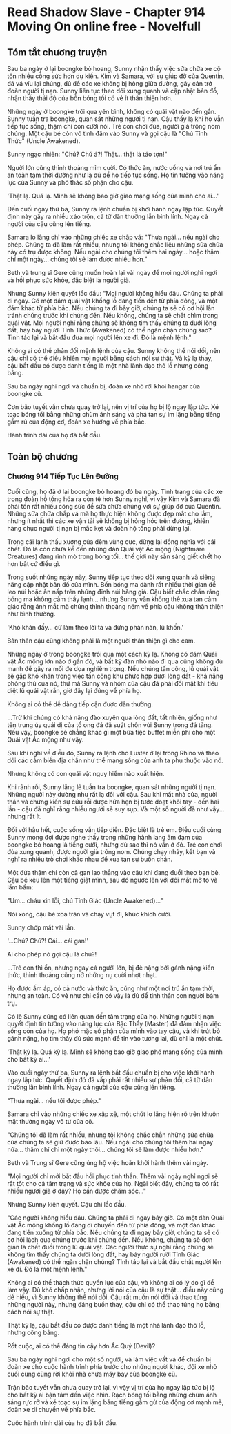 # Read Shadow Slave - Chapter 914 Moving On online free - Novelfull

## Tóm tắt chương truyện

Sau ba ngày ở lại boongke bỏ hoang, Sunny nhận thấy việc sửa chữa xe cộ tốn nhiều công sức hơn dự kiến. Kim và Samara, với sự giúp đỡ của Quentin, đã vá víu lại chúng, đủ để các xe không bị hỏng giữa đường, gây cản trở đoàn người tị nạn. Sunny liên tục theo dõi xung quanh và cập nhật bản đồ, nhận thấy thái độ của bốn bóng tối có vẻ ít thân thiện hơn.

Những ngày ở boongke trôi qua yên bình, không có quái vật nào đến gần. Sunny tuần tra boongke, quan sát những người tị nạn. Cậu thấy lạ khi họ vẫn tiếp tục sống, thậm chí còn cười nói. Trẻ con chơi đùa, người già trông nom chúng. Một cậu bé còn vô tình đâm vào Sunny và gọi cậu là "Chú Tỉnh Thức" (Uncle Awakened).

Sunny ngạc nhiên: "Chú? Chú á?! Thật... thật là táo tợn!"

Người lớn cũng thỉnh thoảng mỉm cười. Có thức ăn, nước uống và nơi trú ẩn an toàn tạm thời dường như là đủ để họ tiếp tục sống. Họ tin tưởng vào năng lực của Sunny và phó thác số phận cho cậu.

'Thật lạ. Quá lạ. Mình sẽ không bao giờ giao mạng sống của mình cho ai...'

Đến cuối ngày thứ ba, Sunny ra lệnh chuẩn bị khởi hành ngay lập tức. Quyết định này gây ra nhiều xáo trộn, cả từ dân thường lẫn binh lính. Ngay cả người của cậu cũng lên tiếng.

Samara lo lắng chỉ vào những chiếc xe chắp vá: "Thưa ngài... nếu ngài cho phép. Chúng ta đã làm rất nhiều, nhưng tôi không chắc liệu những sửa chữa này có trụ được không. Nếu ngài cho chúng tôi thêm hai ngày... hoặc thậm chí một ngày... chúng tôi sẽ làm được nhiều hơn."

Beth và trung sĩ Gere cũng muốn hoãn lại vài ngày để mọi người nghỉ ngơi và hồi phục sức khỏe, đặc biệt là người già.

Nhưng Sunny kiên quyết lắc đầu: "Mọi người không hiểu đâu. Chúng ta phải đi ngay. Có một đám quái vật khổng lồ đang tiến đến từ phía đông, và một đám khác từ phía bắc. Nếu chúng ta đi bây giờ, chúng ta sẽ có cơ hội lẩn tránh chúng trước khi chúng đến. Nếu không, chúng ta sẽ chết chìm trong quái vật. Mọi người nghĩ rằng chúng sẽ không tìm thấy chúng ta dưới lòng đất, hay bảy người Tỉnh Thức (Awakened) có thể ngăn chặn chúng sao? Tỉnh táo lại và bắt đầu đưa mọi người lên xe đi. Đó là mệnh lệnh."

Không ai có thể phản đối mệnh lệnh của cậu. Sunny không thể nói dối, nên cậu chỉ có thể điều khiển mọi người bằng cách nói sự thật. Và kỳ lạ thay, cậu bắt đầu có được danh tiếng là một nhà lãnh đạo thô lỗ nhưng công bằng.

Sau ba ngày nghỉ ngơi và chuẩn bị, đoàn xe nhỏ rời khỏi hangar của boongke cũ.

Cơn bão tuyết vẫn chưa quay trở lại, nên vị trí của họ bị lộ ngay lập tức. Xé toạc bóng tối bằng những chùm ánh sáng và phá tan sự im lặng bằng tiếng gầm rú của động cơ, đoàn xe hướng về phía bắc.

Hành trình dài của họ đã bắt đầu.

## Toàn bộ chương

### Chương 914 Tiếp Tục Lên Đường

Cuối cùng, họ đã ở lại boongke bỏ hoang đó ba ngày. Tình trạng của các xe trong đoàn hộ tống hóa ra còn tệ hơn Sunny nghĩ, vì vậy Kim và Samara đã phải tốn rất nhiều công sức để sửa chữa chúng với sự giúp đỡ của Quentin. Những sửa chữa chắp vá mà họ thực hiện không được đẹp mắt cho lắm, nhưng ít nhất thì các xe vận tải sẽ không bị hỏng hóc trên đường, khiến hàng chục người tị nạn bị mắc kẹt và đoàn hộ tống phải dừng lại.

Trong cái lạnh thấu xương của đêm vùng cực, dừng lại đồng nghĩa với cái chết. Đó là còn chưa kể đến những đàn Quái vật Ác mộng (Nightmare Creatures) đang rình mò trong bóng tối... thế giới này sẵn sàng giết chết họ hơn bất cứ điều gì.

Trong suốt những ngày này, Sunny tiếp tục theo dõi xung quanh và siêng năng cập nhật bản đồ của mình. Bốn bóng ma dành rất nhiều thời gian để leo núi hoặc ẩn nấp trên những đỉnh núi băng giá. Cậu biết chắc chắn rằng bóng ma không cảm thấy lạnh... nhưng Sunny vẫn không thể xua tan cảm giác rằng ánh mắt mà chúng thỉnh thoảng ném về phía cậu không thân thiện như bình thường.

'Khó khăn đấy... cứ làm theo lời ta và đừng phàn nàn, lũ khốn.'

Bản thân cậu cũng không phải là một người thân thiện gì cho cam.

Những ngày ở trong boongke trôi qua một cách kỳ lạ. Không có đám Quái vật Ác mộng lớn nào ở gần đó, và bất kỳ đàn nhỏ nào đi qua cũng không đủ mạnh để gây ra mối đe dọa nghiêm trọng. Nếu chúng tấn công, lũ quái vật sẽ gặp khó khăn trong việc tấn công khu phức hợp dưới lòng đất - khả năng phòng thủ của nó, thứ mà Sunny và nhóm của cậu đã phải đối mặt khi tiêu diệt lũ quái vật rắn, giờ đây lại đứng về phía họ.

Không ai có thể dễ dàng tiếp cận được dân thường.

...Trừ khi chúng có khả năng đào xuyên qua lòng đất, tất nhiên, giống như tên trung úy quái dị của tổ ong đá đã suýt chôn vùi Sunny trong đá tảng. Nếu vậy, boongke sẽ chẳng khác gì một bữa tiệc buffet miễn phí cho một Quái vật Ác mộng như vậy.

Sau khi nghĩ về điều đó, Sunny ra lệnh cho Luster ở lại trong Rhino và theo dõi các cảm biến địa chấn như thể mạng sống của anh ta phụ thuộc vào nó.

Nhưng không có con quái vật nguy hiểm nào xuất hiện.

Khi rảnh rỗi, Sunny lặng lẽ tuần tra boongke, quan sát những người tị nạn. Những người này dường như rất lạ đối với cậu. Sau khi mất nhà cửa, người thân và chứng kiến sự cứu rỗi được hứa hẹn bị tước đoạt khỏi tay - đến hai lần - cậu đã nghĩ rằng nhiều người sẽ suy sụp. Và một số người đã như vậy... nhưng rất ít.

Đối với hầu hết, cuộc sống vẫn tiếp diễn. Đặc biệt là trẻ em. Điều cuối cùng Sunny mong đợi được nghe thấy trong những hành lang ảm đạm của boongke bỏ hoang là tiếng cười, nhưng dù sao thì nó vẫn ở đó. Trẻ con chơi đùa xung quanh, được người già trông nom. Chúng chạy nhảy, kết bạn và nghĩ ra nhiều trò chơi khác nhau để xua tan sự buồn chán.

Một đứa thậm chí còn cả gan lao thẳng vào cậu khi đang đuổi theo bạn bè. Cậu bé kêu lên một tiếng giật mình, sau đó ngước lên với đôi mắt mở to và lẩm bẩm:

"Ưm... cháu xin lỗi, chú Tỉnh Giác (Uncle Awakened)..."

Nói xong, cậu bé xoa trán và chạy vụt đi, khúc khích cười.

Sunny chớp mắt vài lần.

'...Chú? Chú?! Cái... cái gan!'

Ai cho phép nó gọi cậu là chú?!

...Trẻ con thì ổn, nhưng ngay cả người lớn, bị đè nặng bởi gánh nặng kiến thức, thỉnh thoảng cũng nở những nụ cười nhợt nhạt.

Họ được ấm áp, có cả nước và thức ăn, cũng như một nơi trú ẩn tạm thời, nhưng an toàn. Có vẻ như chỉ cần có vậy là đủ để tinh thần con người bám trụ.

Có lẽ Sunny cũng có liên quan đến tâm trạng của họ. Những người tị nạn quyết định tin tưởng vào năng lực của Bậc Thầy (Master) đã đảm nhận việc sống còn của họ. Họ phó mặc số phận của mình vào tay cậu, và khi trút bỏ gánh nặng, họ tìm thấy đủ sức mạnh để tin vào tương lai, dù chỉ là một chút.

'Thật kỳ lạ. Quá kỳ lạ. Mình sẽ không bao giờ giao phó mạng sống của mình cho bất kỳ ai...'

Vào cuối ngày thứ ba, Sunny ra lệnh bắt đầu chuẩn bị cho việc khởi hành ngay lập tức. Quyết định đó đã vấp phải rất nhiều sự phản đối, cả từ dân thường lẫn binh lính. Ngay cả người của cậu cũng lên tiếng.

"Thưa ngài... nếu tôi được phép."

Samara chỉ vào những chiếc xe xập xệ, một chút lo lắng hiện rõ trên khuôn mặt thường ngày vô tư của cô.

"Chúng tôi đã làm rất nhiều, nhưng tôi không chắc chắn những sửa chữa của chúng ta sẽ giữ được bao lâu. Nếu ngài cho chúng tôi thêm hai ngày nữa... thậm chí chỉ một ngày thôi... chúng tôi sẽ làm được nhiều hơn."

Beth và Trung sĩ Gere cũng ủng hộ việc hoãn khởi hành thêm vài ngày.

"Mọi người chỉ mới bắt đầu hồi phục tinh thần. Thêm vài ngày nghỉ ngơi sẽ rất tốt cho cả tâm trạng và sức khỏe của họ. Ngài biết đấy, chúng ta có rất nhiều người già ở đây? Họ cần được chăm sóc..."

Nhưng Sunny kiên quyết. Cậu chỉ lắc đầu.

"Các người không hiểu đâu. Chúng ta phải đi ngay bây giờ. Có một đàn Quái vật Ác mộng khổng lồ đang di chuyển đến từ phía đông, và một đàn khác đang tiến xuống từ phía bắc. Nếu chúng ta đi ngay bây giờ, chúng ta sẽ có cơ hội lách qua chúng trước khi chúng đến. Nếu không, chúng ta sẽ đơn giản là chết đuối trong lũ quái vật. Các người thực sự nghĩ rằng chúng sẽ không tìm thấy chúng ta dưới lòng đất, hay bảy người rưỡi Tỉnh Giác (Awakened) có thể ngăn chặn chúng? Tỉnh táo lại và bắt đầu chất người lên xe đi. Đó là một mệnh lệnh."

Không ai có thể thách thức quyền lực của cậu, và không ai có lý do gì để làm vậy. Dù khó chấp nhận, nhưng lời nói của cậu là sự thật... điều này cũng dễ hiểu, vì Sunny không thể nói dối. Cậu rất muốn nói dối và thao túng những người này, nhưng đáng buồn thay, cậu chỉ có thể thao túng họ bằng cách nói sự thật.

Thật kỳ lạ, cậu bắt đầu có được danh tiếng là một nhà lãnh đạo thô lỗ, nhưng công bằng.

Rốt cuộc, ai có thể đáng tin cậy hơn Ác Quỷ (Devil)?

Sau ba ngày nghỉ ngơi cho một số người, và làm việc vất vả để chuẩn bị đoàn xe cho cuộc hành trình phía trước cho những người khác, đội xe nhỏ cuối cùng cũng rời khỏi nhà chứa máy bay của boongke cũ.

Trận bão tuyết vẫn chưa quay trở lại, vì vậy vị trí của họ ngay lập tức bị lộ cho bất kỳ ai bận tâm đến việc nhìn. Rạch bóng tối bằng những chùm ánh sáng rực rỡ và xé toạc sự im lặng bằng tiếng gầm gừ của động cơ mạnh mẽ, đoàn xe di chuyển về phía bắc.

Cuộc hành trình dài của họ đã bắt đầu.